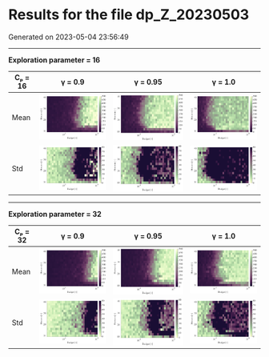 # Results for the file dp_Z_20230503 

Generated on 2023-05-04 23:56:49

---

**Exploration parameter = 16**

| Cₚ = 16 | γ = 0.9 | γ = 0.95 | γ = 1.0 | 
| --- | --- | --- | --- | 
| Mean | ![](fig/dp_Z/mean_g_0.9_cp_16.png) | ![](fig/dp_Z/mean_g_0.95_cp_16.png) | ![](fig/dp_Z/mean_g_1.0_cp_16.png) | 
| Std | ![](fig/dp_Z/std_g_0.9_cp_16.png) | ![](fig/dp_Z/std_g_0.95_cp_16.png) | ![](fig/dp_Z/std_g_1.0_cp_16.png) | 

---

**Exploration parameter = 32**

| Cₚ = 32 | γ = 0.9 | γ = 0.95 | γ = 1.0 | 
| --- | --- | --- | --- | 
| Mean | ![](fig/dp_Z/mean_g_0.9_cp_32.png) | ![](fig/dp_Z/mean_g_0.95_cp_32.png) | ![](fig/dp_Z/mean_g_1.0_cp_32.png) | 
| Std | ![](fig/dp_Z/std_g_0.9_cp_32.png) | ![](fig/dp_Z/std_g_0.95_cp_32.png) | ![](fig/dp_Z/std_g_1.0_cp_32.png) | 

